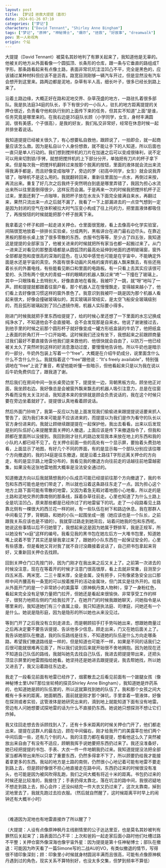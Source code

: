 ```yaml
---
layout: post
title: 【梦记】拯救大提提（喜欢）
date: 2024-01-26 07:10
categories: ["梦记"]
characters: ["David Tennant", "Shirley Anne Bingham"]
tags: ["梦记", "原神", "神秘博士", "爆炸", "拯救", "好故事", "dreamwalk"]
pov: 第一人称视角
origin: 个站
---
```


大提提（David Tennant）被莫名其妙地判了有罪关起来了，我知道他是无辜的。他被关的地方从外面看像一个圆弧顶、长条形的仓库，跟一条与它垂直的路组成T字形。那条路看起来有点像土路，表面非常坑坑洼洼凹凸不平，完全是黑色的，应该铺过某种材料但应该不是沥青。路宽目测刚够一辆汽车开过，但是显然没有汽车会想开到这里来。路两边都是泥地，杂草有半人高，细长叶子，很多已经长到路上来了。

沿着土路边缘，大概正好在路和泥地交界、杂草茂盛的地方，一路驻扎着很多部队。我是执法庭34庭的队长，手下有很少的一小队人，驻扎的地方距离提提的关押仓很近，负责看守他和执行别的上面传下来的任务，但其实不知道”上面“是谁，任务究竟是哪里来的。在我右边是35庭队长顾（小学同学，女生，身材丰满圆润，很有美感，个子很高），是我的好友，我们私交非常好，经常在休息时候一起并排坐着说话。

我知道提提已经被关很久了，有心想要私自救他，跟顾说了，一拍即合，就一起商量应该怎么救。因为是私自以个人身份想救，就不能让手下的人知道，所以后面也一直只是单人行动的。我们想到搅拌机的刀片在加速之后可以变成很锋利，说不定可以用来切割锁/手铐，就想把搅拌机的上下部分分开，单独把有刀片的杯子拿下来。但是每次我一把搅拌机翻转过来按那个脱离的按钮，里面的液体就会流出来流得我满手都是，而且好像变成咖啡了，旁边的罗（初高中同学，女生）就会说我弄错了，咖啡机不是这么用的。我就翻转回来，重新往里面加一点水，再倒过来按，再流出来。重复了好几次之后我终于突然明白到底是哪里弄错了，我因为担心水流出来所以往里面倒得很少，这样反而会漏。于是再来一次的时候我把搅拌机杯子正过来，里面还剩了一点咖啡，我把杯子放在水龙头下面完全接满自来水，再翻过来，果然只流出来一点之后就不漏了，我看了一下上部漏进去的一点空气想到一定是因为封闭的空气在体积被拉大时气压变小构成了往上托的力，把里面液体都吸住了，再按按钮的时候就能把那个杯子脱离下来。

我拿着这个杯子和顾一起走进关押仓。仓里面很宽敞，看上去像高中化学实验室，间隔很宽地放着一排排长实验桌，分成两列，黑板讲台在进门最右边尽头。在靠近黑板的那些长桌上放了很多零散的东西，衣服书包等等，至少占了四五张，我知道这是提提的全部家当了，他被关进来的时候就把所有家当也都一起搬过来了。从门一进来正对看见的那整面墙都是从圆弧顶的最高处延伸到地面的透明玻璃窗，窗外全部都是饱和度很高的深海的蓝色，在认知中感觉也可能是在宇宙中，不能确定外面是水还是宇宙的真空。外面有很多动画片风格的废弃机器人飘来飘去，有些还拖着长长的外置电线，有些能看见断口和里面的电路板。有一只看上去其实应该很可爱的、头顶有两个很大的青蛙一样的眼睛的机器人飘过来“咚”一下撞在了玻璃上，其中一只眼珠看上去特别大，好像直直地在看我，我被吓了一跳，就“呀”地叫了一声。顾和提提就都跟着往窗户看，那个机器人正在慢慢飘走，变得越来越小了，他们看上去好像很习惯这样的窗外景色了。我意识到我被吓一跳是因为那个机器人看起来很大，好像会撞破玻璃似的，其实玻璃非常结实，是太空飞船安全玻璃级别的，而且弧形玻璃起到了凹凸透镜作用，机器人实际要小得多。

刚进门时候我就把手里东西给提提了，给的时候心里还想了一下里面的水忘记换成纯净水了，不知道他会不会直接喝、会不会发现那是自来水。他说了谢谢接过去，到他手里的时候之前那个圆形杯子就好像变成一罐方形纸盒装的牛奶了，他把纸盒上表面的折角打开一个口开始喝。这时候我们还没有坐下，我想起来之前跟顾商量过我们最好不要直接告诉他我们是来救他的、他很快就会自由了，以防万一他已经被关太久了突然听到这样的好消息激动过度，要慢慢地告诉他。所以牛奶也是暗示的一部分，牛奶外包装上写着一个“free”，大概是在介绍牛奶成分，说里面含什么什么不含什么什么。我就指着这个“free”跟他说：“It's freely available”，特别强调地在“free”上说了重音，希望他能听懂一些暗示，但他看起来只是以为我在说以后牛奶免费供应了，跟我道了谢。

然后我们在房间中间一张长桌旁边坐下，提提坐一边，背朝黑板方向，顾坐他正对面，我坐顾右边。我好像总是会被窗外飘来飘去的机器人吸引注意力，总是在往窗外看而没有太关注对话，我知道本来的安排就是顾会负责说话的，我在这个时候只要在旁边坐着就好了。提提很认真地看着顾说话。

然后外面门铃响了，我第一反应以为是上面发现我们偷偷进来跟提提说话要来抓人警告了，因为我们本来可能是不应该进来的，而提提以为我们是作为看守的队长以官方身份进来的。我就让顾继续跟提提在一起保护他，我出去看看。出来以后发现是别的队伍好心来提醒里面关押的人撤退，上面应该是传下来撤退指令了，但我和顾都在里面所以没接到。我回到刚才驻扎的路边发现我本来放在地上的东西和我的小队的人都已经不见了。在关押仓前面一些的高处有一个显示屏，要抬着头费劲地看，上面显示了地图，有好几个不同的界面，有的是显示每一个部队分别应该往哪个方向撤退的，我的34庭是往东撤退，就是沿着土路往T字形远离关押仓的方向走，有的是显示路上地雷分布的，我看见我的撤退方向往前走的话越往前地雷越密集，如果没有这张地雷地图大概率是没法安全通过的。

知道撤退方向以后我就猜想我的小队成员可能已经提前往那个方向撤退了，我的书包和东西可能也是他们带走了，所以就也沿着这条路往东走了一点。因为担心这个地方土路下面可能有零散的地雷，又因为着急无暇对着地图小心地看，所以走的是土路和泥地交界的靠南侧的那条线，踩着杂草往前走。心里也知道了为什么土路上全是坑洼凹凸，原来那些都是已经炸过了的地雷留下的坑。走了一小段路看见土路靠北侧有一棵很大的西兰花一样的树，有一些队伍在树下和路边休息。我在那群人中间看见了罗，背朝路，和她的小队一起围坐成一圈（她应该也是一个队长，之前跟我关系应该也是不错的）。我就穿过路走到她背后，站着问她我的包和东西呢。她说这些事情以后不归她管了，我想起来这是因为她属于野排军，我是正规军，所以她没有“xx庭”这样的编号。我看见我的黑书包在她左后方一大堆书包里，知道她嘴上说着不管了其实还是替我拿过来了，跟她的小队东西在一起保证安全的，心里有些感激，但是看她又背对我了就不自讨没趣接着说话了，自己把书包拿起来背好，又重新回关押仓去找顾。

回到关押仓门口先按门铃，因为门刚才在我出来之后又关上了。之前第一次进去的时候没注意，现在在等着开的时候才注意门很高很厚，看上去就非常重，目测至少四五米高、两米宽、二三十厘米厚，全是金属，没有把手，只有像紧急安全出口那样中间齐腰高有一条宽的可以按着推开的活动金属块，但门其实是往外开的。给我从外面开门的是一个非常娇小的美露莘（原神枫丹类人物种），穿了一身粉红色，看起来完全没有足够力量把门拉开，但她还是看起来很愉快、非常享受工作的样子，很努力地把左侧的门给我拉开了。在她开门的时候我跟她聊天，问她指令是从哪里来的，我知道她们有三个直属上级，我只知道执法庭、司律庭，问她还有一个是什么。她说是隐形庭，因为是隐形的所以她也从来没见过。

等到门开了之后我没有立刻走进去，而是朝顾招手打手势叫她出来，想跟她商量过之后再决定要不要告诉提提、告诉他多少信息。顾走出来，门又在她后面关上了。我告诉她部队在撤退，我的队伍路线是往东，不知道她的队伍是什么方向走哪条路，希望我们撤退路线是一样的，但是知道也可能不一样，如果是不同的话我们之后很可能就很难再见面了，所以我们说到后来就开始很不舍地拥抱。因为她现在还不知道自己队伍的路线，我就叫她先去找自己队伍，我进去把提提带出来，还把头顶显示屏里的地雷图指给她看。她坚持还是她进去跟提提说，我去帮她找，所以她又进去了，我又沿着路往东边走。

我走了一段看见前面有地雷已经炸了，烟雾散去之后看见前面有一个跛腿女孩（像神秘博士里UNIT那位坐轮椅的探员Shirley Anne Bingham），我知道她是炸药系的，也知道她是顾的队伍里的，所以这就算找到她的队伍了。我和那个女孩之间大概有十多米的距离，她面朝西，面前就是刚才那个弹坑，手里拿着一管液体，好像在探测或者实验，这管液体是她研究出来的，滴到地上就能知道下面有没有地雷。旁边有人问她想要试探地雷的话为什么不直接扔东西。她说她只想探测不想让它们炸掉。

我又往回走想去告诉顾找到人了，还有十多米距离的时候关押仓门开了，他们都走出来，提提在这群人的最左边，顾在中间偏右，刚才给我开门的美露莘在他们两个中间后面一些，还有几个别的人。我的注意力都在看提提，想看他这么久了突然被放出来自由了有没有不适应，顾朝我挥手说她要把东西扔过来了。我还没准备好，她已经把提提的书包、手表、大衣一件一件地朝我扔过来。我知道提提没法把全部家当都再带出来所以只拿了重要东西，仍然多得拿不下了，所以顾要扔给我才能接着拿更多的东西。我站的地方是土路的南侧，仍然很小心地记着可能有地雷不要走到路上去，但是顾好像很不担心地直接走在路中间，东西扔过来的时候很没有准头，也可能是因为被风吹得乱跑，我们之间大概有将近十米的距离。书包扔过来的时候还是比较准的，我接住了；手表扔得太靠北，落在坑洼的路中间，我很迟疑地不想走到路上去，担心会炸；还没纠结完一件大衣又扔过来了，这次太靠南，掉到泥地里去了，我就先跑过去捡衣服。（然后就自然醒了，这时候距离平时早上的闹钟还有大概半小时）

<br>

（难道因为泥地也有地雷直接炸了所以醒了？

（大提提：人设有点像原神枫丹主线剧情里的公子达达里亚，也是莫名其妙被判有罪然后关起来了；路表面凹凸不平：上次和爸妈一起走家后面小路时他们吐槽过路不平整；关押仓窗外像深海也像宇宙外星：因为提提是第十任神秘博士；部队在撤退：可能因为昨天看了一篇Simone写的二战AU的VO，有类似撤退的情节，写得很不错印象深刻；顾：印象里小时候就身材圆润丰满而且很高，可能有点像原神枫丹遇到过的角色，现实关系不算特别好，也没太多交集，但梦到频率不算低）
